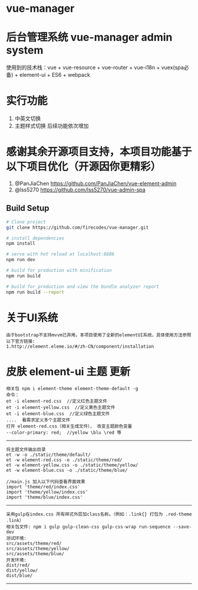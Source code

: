 # vue-manager

[线上地址]: https://firecodes.github.io/vue-manager/

# 后台管理系统 vue-manager  admin system
使用到的技术栈：vue + vue-resource + vue-router + vue-i18n + vuex(spa必备) + element-ui + ES6 + webpack 


# 实行功能
1. 中英文切换
2. 主题样式切换
后续功能依次增加

# 感谢其余开源项目支持，本项目功能基于以下项目优化（开源因你更精彩）
1. @PanJiaChen   https://github.com/PanJiaChen/vue-element-admin
2. @lss5270   https://github.com/lss5270/vue-admin-spa


## Build Setup

``` bash
# Clone project
git clone https://github.com/firecodes/vue-manager.git

# install dependencies
npm install

# serve with hot reload at localhost:8686
npm run dev

# build for production with minification
npm run build

# build for production and view the bundle analyzer report
npm run build --report
```

# 关于UI系统
    由于bootstrap不支持mvvm已弃用，本项目使用了全新的elementUI系统，具体使用方法参照以下官方链接:
    1.http://element.eleme.io/#/zh-CN/component/installation


# 皮肤 element-ui 主题 更新
    相关包 npm i element-theme element-theme-default -g
    命令：
    et -i element-red.css  //定义红色主题文件
    et -i element-yellow.css  //定义黄色主题文件
    et -i element-blue.css  //定义绿色主题文件
    ....  看需求定义多个主题文件
    打开 element-red.css（相关生成文件）， 改变主题颜色变量
    --color-primary: red;  //yellow \blu \red 等
-----------------------------------------------------
    将主题文件输出目录
    et -w -o ./static/theme/default/
    et -w element-red.css -o ./static/theme/red/
    et -w element-yellow.css -o ./static/theme/yellow/
    et -w element-blue.css -o ./static/theme/blue/

    //main.js 加入以下代码查看界面效果
    import 'theme/red/index.css'
    import 'theme/yellow/index.css'
    import 'theme/blue/index.css'
---------------------------------------------------------------------------------
    采用gulp在index.css 所有样式外层加class名称。（例如：.link{} 打包为 .red-theme .link）
    相关包文件: npm i gulp gulp-clean-css gulp-css-wrap run-sequence --save-dev
    测试环境:
    src/assets/theme/red/
    src/assets/theme/yellow/
    src/assets/theme/blue/
    开发环境:
    dist/red/
    dist/yellow/
    dist/blue/
---------------------------------------------------------------------------------







